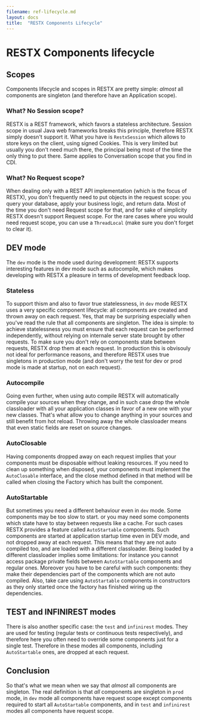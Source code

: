 ```yaml
---
filename: ref-lifecycle.md
layout: docs
title:  "RESTX Components Lifecycle"
---
```

# RESTX Components lifecycle

## Scopes

Components lifecycle and scopes in RESTX are pretty simple: _almost_ all components are singleton (and therefore have an Application scope).

### What? No Session scope?

RESTX is a REST framework, which favors a stateless architecture. Session scope in usual Java web frameworks breaks this principle, therefore RESTX simply doesn't support it. What you have is `RestxSession` which allows to store keys on the client, using signed Cookies. This is very limited but usually you don't need much there, the principal being most of the time the only thing to put there. Same applies to Conversation scope that you find in CDI.

### What? No Request scope?

When dealing only with a REST API implementation (which is the focus of RESTX), you don't frequently need to put objects in the request scope: you query your database, apply your business logic, and return data. Most of the time you don't need Request scope for that, and for sake of simplicity RESTX doesn't support Request scope. For the rare cases where you would need request scope, you can use a `ThreadLocal` (make sure you don't forget to clear it).

## DEV mode

The `dev` mode is the mode used during development: RESTX supports interesting features in dev mode such as autocompile, which makes developing with RESTX a pleasure in terms of development feedback loop.

### Stateless

To support thism and also to favor true statelessness, in `dev` mode RESTX uses a very specific component lifecycle: all components are created and thrown away on each request. Yes, that may be surprising especially when you've read the rule that all components are singleton. The idea is simple: to achieve statelessness you must ensure that each request can be performed independently, without relying on internale server state brought by other requests. To make sure you don't rely on components state between requests, RESTX drop them at each request. In production this is obvisouly not ideal for performance reasons, and therefore RESTX uses true singletons in production mode (and don't worry the test for dev or prod mode is made at startup, not on each request).

### Autocompile

Going even further, when using auto compile RESTX will automatically compile your sources when they change, and in such case drop the whole classloader with all your application classes in favor of a new one with your new classes. That's what allow you to change anything in your sources and still benefit from hot reload. Throwing away the whole classloader means that even static fields are reset on source changes.

### AutoClosable

Having components dropped away on each request implies that your components must be disposable without leaking resources. If you need to clean up something when disposed, your components must implement the `AutoClosable` interface, and the close method defined in that method will be called when closing the Factory which has built the component.

### AutoStartable

But sometimes you need a different behaviour even in `dev` mode. Some components may be too slow to start. or you may need some components which state have to stay between requests like a cache. For such cases RESTX provides a feature called `AutoStartable` components. Such components are started at application startup time even in DEV mode, and not dropped away at each request. This means that they are not auto compiled too, and are loaded with a different classloader. Being loaded by a different classloader implies some limitations: for instance you cannot access package private fields between `AutoStartable` components and regular ones. Moreover you have to be careful with such components: they make their dependencies part of the components which are not auto compiled. Also, take care using `AutoStartable` components in constructors as they only started once the factory has finished wiring up the dependencies.

## TEST and INFINIREST modes

There is also another specific case: the `test` and `infinirest` modes. They are used for testing (regular tests or continuous tests respectively), and therefore here you often need to override some components just for a single test. Therefore in these modes all components, including `AutoStartable` ones, are dropped at each request.

## Conclusion

So that's what we mean when we say that _almost_ all components are singleton. The real definition is that _all_ components are singleton in `prod` mode, in `dev` mode all components have request scope except components required to start all `AutoStartable` components, and in `test` and `infinirest` modes all components have request scope.

